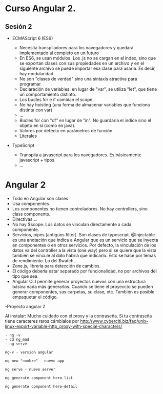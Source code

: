 # Curso Angular 2.
## Sesión 2

- ECMAScript 6 (ES6)
	- Necesita transpiladores para los navegadores y quedará implementado al completo en un futuro
	- En ES6, se usan módulos. Los .js no se cargan en el index, sino que se exportan clases con sus propiedades en un archivo
	 y en el siguiente archivo se puede importar esa clase para usarla. Es decir, hay modularidad.
	- No son "clases de verdad" sino una sintaxis atractiva para programar.
	- Declaración de variables: en lugar de "var", se utiliza "let", que tiene un comportamiento distinto.
	- Los bucles for e if cambian el scope.
	- No hay hoisting (una forma de almacenar variables que funciona distinta con var)
	- ...
	- Bucles for con "of" en lugar de "in". No guardaría el índice sino el objeto en sí (como en java).
	- Valores por defecto en parámetros de función.
	- Literales
	
- TypeScript
	- Transpila a javascript para los navegadores. Es básicamente javascript + tipos.
	- ...
	
# Angular 2
- Todo en Angular son clases
- Usa componentes
- Los componentes no tienen controladores. No hay controllers, sino class components.
- Directivas ...
- No hay $scope. Los datos se vinculan directamente a cada componente.
- Servicios, pipes (antiguos filter). Son clases de typescript. @Injectable es una anotación que indica a Angular que es un servicio
que se inyecta en componentes o en otros servicios. Por defecto, la vinculación de los datos va del controller a la vista (one way)
pero si se quiere que la vista también se vincule al dato habría que indicarlo. Esto se hace por temas de rendimiento. Lo del $watch.
- Zone.js, librería para detección de cambios.
- El código debería estar separado por funcionalidad, no por archivos del tipo que sea.
- Angular CLI permite generar proyectos nuevos con una estructura básica nada más generarlos. Cuando se tiene el proyeccto se pueden
generar componentes, sus carpetas, su clase, etc. También es posible empaquetar el código.

-Proyecto angular 2
	
Al instalar: Mucho cuidado con el proxy y la contraseña. Si tu contraseña tiene caracteres raros cámbialos por http://www.cyberciti.biz/faq/unix-linux-export-variable-http_proxy-with-special-characters/

	- ng -v
	- cd ng_mad
	- ng serve

	ng-v - version angular

	ng new "nombre" - nuevo app

	ng serve - nuevo server 

	ng generate component hero-list

	ng generate component hero-detail

